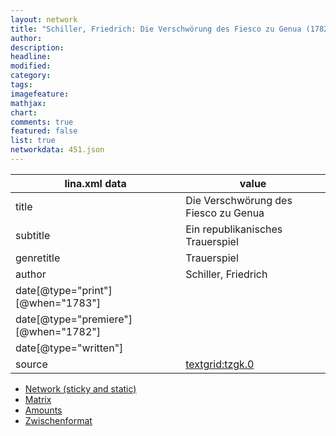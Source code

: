 ```yaml
---
layout: network
title: "Schiller, Friedrich: Die Verschwörung des Fiesco zu Genua (1782)"
author:
description:
headline:
modified:
category:
tags:
imagefeature: 
mathjax: 
chart: 
comments: true
featured: false
list: true
networkdata: 451.json
---
```

lina.xml data  | value
------------- | -------------
title|Die Verschwörung des Fiesco zu Genua
subtitle|Ein republikanisches Trauerspiel
genretitle|Trauerspiel
author|Schiller, Friedrich
date[@type="print"][@when="1783"]|
date[@type="premiere"][@when="1782"]|
date[@type="written"]|
source|[textgrid:tzgk.0](https://textgridlab.org/1.0/tgcrud-public/rest/textgrid:tzgk.0/data)



* [Network (sticky and static)](/linas/network451)
* [Matrix](/linas/matrix451)
* [Amounts](/linas/amount451)
* [Zwischenformat](/linas/lina451 )

